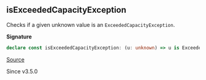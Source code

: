 ## isExceededCapacityException

Checks if a given unknown value is an `ExceededCapacityException`.

**Signature**

```ts
declare const isExceededCapacityException: (u: unknown) => u is ExceededCapacityException
```

[Source](https://github.com/Effect-TS/effect/tree/main/packages/effect/src/Cause.ts#L1483)

Since v3.5.0